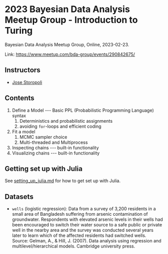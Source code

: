 # 2023 Bayesian Data Analysis Meetup Group - Introduction to Turing

Bayesian Data Analysis Meetup Group, Online, 2023-02-23.

Link: <https://www.meetup.com/bda-group/events/290842675/>

## Instructors

- [Jose Storopoli](https://github.com/storopoli)

## Contents

1. Define a Model --- Basic PPL (Probabilistic Programming Language) syntax
   1. Deterministics and probabilistic assignments
   1. avoiding `for`-loops and efficient coding
1. Fit a model
   1. MCMC sampler choice
   1. Multi-threaded and Multiprocess
1. Inspecting chains --- built-in functionality
1. Visualizing chains --- built-in functionality

## Getting set up with Julia

See [setting_up_julia.md](../setting_up_julia.md) for how to get set up with Julia.

## Datasets

- `wells` (logistic regression): Data from a survey of 3,200 residents in a small
  area of Bangladesh suffering from arsenic contamination of groundwater.
  Respondents with elevated arsenic levels in their wells had been encouraged
  to switch their water source to a safe public or private well in the nearby
  area and the survey was conducted several years later to learn which of the
  affected residents had switched wells.
  Source: Gelman, A., & Hill, J. (2007). Data analysis using regression and
  multilevel/hierarchical models. Cambridge university press.
